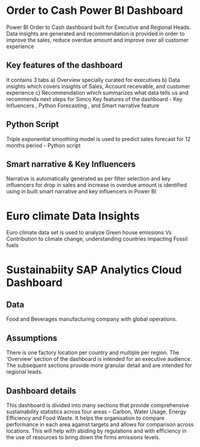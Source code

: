 # Order to Cash Power BI Dashboard
Power BI Order to Cash dashboard built for Executive and Regional Heads. Data insights are generated and recommendation is provided in order to improve the sales, 
reduce overdue amount and improve over all customer experience 

## Key features of the dashboard
It contains 3 tabs 
a) Overview specially curated for executives 
b) Data insights which covers insights of Sales, Account receivable, and customer experience 
c) Recommendation which summarizes what data tells us and recommends next steps for Simco
Key features of the dashboard - Key Influencers , Python Forecasting , and Smart narrative feature

## Python Script 
Triple exponential smoothing model is used to predict sales forecast for 12 months period - Python script 

## Smart narrative & Key Influencers
Narrative is automatically generated as per filter selection and key influencers for drop in sales and increase in overdue amount is identified using in built smart narrative and key influencers in Power BI

# Euro climate Data Insights
Euro climate data set is used to analyze Green house emissions Vs Contribution to climate change, understanding countries impacting Fossil fuels

# Sustainabiity SAP Analytics Cloud Dashboard

## Data
Food and Beverages manufacturing company with global operations. 

## Assumptions
There is one factory location per country and multiple per region. The ‘Overview’ section of the dashboard is intended for an executive audience. The subsequent sections provide more granular detail and are intended for regional leads.

## Dashboard details
This dashboard is divided into many sections that provide comprehensive sustainability statistics across four areas – Carbon, Water Usage, Energy Efficiency and Food Waste. It helps the organisation to compare performance in each area against targets and allows for comparison across locations. This will help with abiding by regulations and with efficiency in the use of resources to bring down the firms emissions levels.





